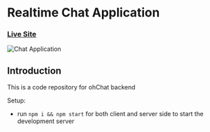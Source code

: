 # Realtime Chat Application

### [Live Site](https://ohchat.netlify.app/login)

![Chat Application](https://i.ibb.co/hdLh9vr/ohchat-screenie.png)

## Introduction
This is a code repository for ohChat backend

Setup:
- run ```npm i && npm start``` for both client and server side to start the development server
